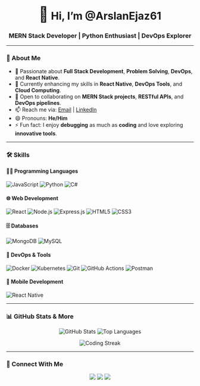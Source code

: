<h1 align="center">
  <span style="font-size: 40px; animation: wave-animation 1.5s infinite;">👋</span>
  Hi, I’m @ArslanEjaz61
</h1>

<style>
  @keyframes wave-animation {
    0% {
      transform: rotate(0deg);
    }
    25% {
      transform: rotate(15deg);
    }
    50% {
      transform: rotate(0deg);
    }
    75% {
      transform: rotate(-15deg);
    }
    100% {
      transform: rotate(0deg);
    }
  }
</style>

<h3 align="center">MERN Stack Developer | Python Enthusiast | DevOps Explorer</h3>

---

### 📌 About Me
- 👀 Passionate about **Full Stack Development**, **Problem Solving**, **DevOps**, and **React Native**.  
- 🌱 Currently enhancing my skills in **React Native**, **DevOps Tools**, and **Cloud Computing**.  
- 💞️ Open to collaborating on **MERN Stack projects**, **RESTful APIs**, and **DevOps pipelines**.  
- 📫 Reach me via: [Email](mailto:arslanejaz61@gmail.com) | [LinkedIn](https://www.linkedin.com/in/arslan-ejaz-8b717a240)  
- 😄 Pronouns: **He/Him**  
- ⚡ Fun fact: I enjoy **debugging** as much as **coding** and love exploring **innovative tools**.  

---

### 🛠️ Skills

#### 👨‍💻 Programming Languages
![JavaScript](https://img.shields.io/badge/-JavaScript-F7DF1E?logo=javascript&logoColor=black)
![Python](https://img.shields.io/badge/-Python-3776AB?logo=python&logoColor=white)
![C#](https://img.shields.io/badge/-C%23-239120?logo=c-sharp&logoColor=white)

#### 🌐 Web Development
![React](https://img.shields.io/badge/-React-61DAFB?logo=react&logoColor=black)
![Node.js](https://img.shields.io/badge/-Node.js-339933?logo=node.js&logoColor=white)
![Express.js](https://img.shields.io/badge/-Express.js-000000?logo=express&logoColor=white)
![HTML5](https://img.shields.io/badge/-HTML5-E34F26?logo=html5&logoColor=white)
![CSS3](https://img.shields.io/badge/-CSS3-1572B6?logo=css3&logoColor=white)

#### 🗄️ Databases
![MongoDB](https://img.shields.io/badge/-MongoDB-47A248?logo=mongodb&logoColor=white)
![MySQL](https://img.shields.io/badge/-MySQL-4479A1?logo=mysql&logoColor=white)

#### 🚀 DevOps & Tools
![Docker](https://img.shields.io/badge/-Docker-2496ED?logo=docker&logoColor=white)
![Kubernetes](https://img.shields.io/badge/-Kubernetes-326CE5?logo=kubernetes&logoColor=white)
![Git](https://img.shields.io/badge/-Git-F05032?logo=git&logoColor=white)
![GitHub Actions](https://img.shields.io/badge/-GitHub_Actions-2088FF?logo=github-actions&logoColor=white)
![Postman](https://img.shields.io/badge/-Postman-FF6C37?logo=postman&logoColor=white)

#### 📱 Mobile Development
![React Native](https://img.shields.io/badge/-React_Native-61DAFB?logo=react&logoColor=black)

---

### 📊 GitHub Stats & More

<p align="center">
  <img src="https://github-readme-stats.vercel.app/api?username=ArslanEjaz61&show_icons=true&theme=radical&include_all_commits=true&count_private=true" alt="GitHub Stats">
  <img src="https://github-readme-stats.vercel.app/api/top-langs/?username=ArslanEjaz61&layout=compact&theme=radical" alt="Top Languages">
</p>

<p align="center">
  <img src="https://github-readme-streak-stats.herokuapp.com?user=ArslanEjaz61&theme=radical&hide_border=true" alt="Coding Streak">
</p>

---

### 🔗 Connect With Me
<p align="center">
  <a href="https://www.linkedin.com/in/arslan-ejaz-8b717a240"><img src="https://img.shields.io/badge/-LinkedIn-blue?logo=linkedin&logoColor=white"></a>
  <a href="mailto:arslanejaz61@gmail.com"><img src="https://img.shields.io/badge/-Email-red?logo=gmail&logoColor=white"></a>
  <a href="https://github.com/ArslanEjaz61"><img src="https://img.shields.io/badge/-GitHub-181717?logo=github&logoColor=white"></a>
</p>
